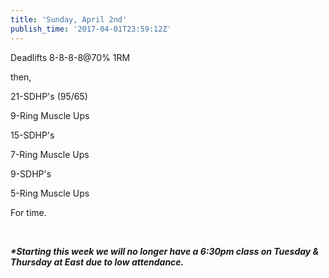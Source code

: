 ```yaml
---
title: 'Sunday, April 2nd'
publish_time: '2017-04-01T23:59:12Z'
---
```


Deadlifts 8-8-8-8\@70% 1RM

then,

21-SDHP's (95/65)

9-Ring Muscle Ups

15-SDHP's

7-Ring Muscle Ups

9-SDHP's

5-Ring Muscle Ups

For time.

 

***\*Starting this week we will no longer have a 6:30pm class on Tuesday
& Thursday at East due to low attendance.***
